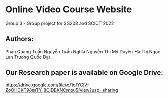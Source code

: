 # Online Video Course Website
Group 3 - Group project for SS208 and SCICT 2022

## Authors:
Phan Quang Tuấn
Nguyễn Tuấn Nghĩa
Nguyễn Thị Mỹ Duyên
Hà Thị Ngọc Lan
Trương Quốc Đạt

## Our Research paper is available on Google Drive:
https://drive.google.com/file/d/1ofYCjV-ZoOHCKT98mTY_8OjDBKNCmou5/view?usp=sharing

